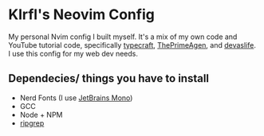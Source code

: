 # Klrfl's Neovim Config 
My personal Nvim config I built myself. It's a mix of my own code and YouTube tutorial code, specifically [typecraft](https://www.youtube.com/@typecraft_dev/playlists), [ThePrimeAgen](https://youtu.be/w7i4amO_zaE), and [devaslife](https://youtu.be/ajmK0ZNcM4Q). I use this config for my web dev needs.

## Dependecies/ things you have to install
- Nerd Fonts (I use [JetBrains Mono](https://www.nerdfonts.com/font-downloads))
- GCC
- Node + NPM
- [ripgrep](https://github.com/BurntSushi/ripgrep)
